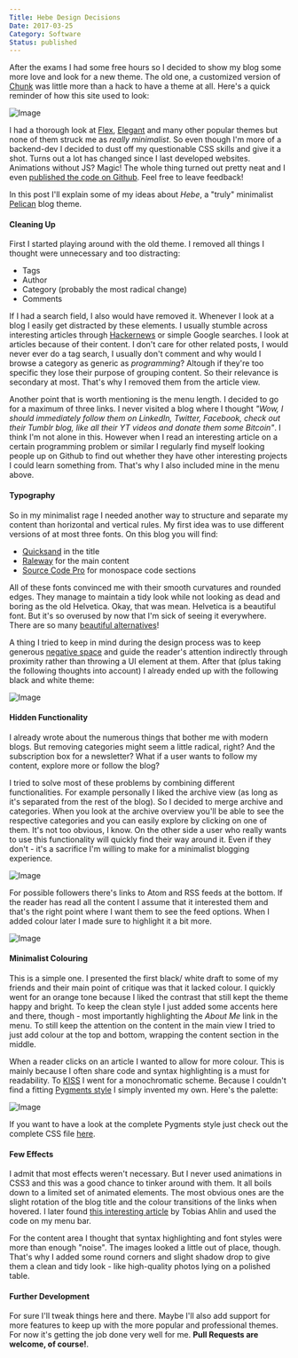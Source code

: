 ```yaml
---
Title: Hebe Design Decisions
Date: 2017-03-25
Category: Software
Status: published
---
```


After the exams I had some free hours so I decided to show my blog some more love and look for a new theme. The old one, a customized version of [Chunk](https://github.com/onlyhavecans/pelican-chunk) was little more than a hack to have a theme at all. Here's a quick reminder of how this site used to look:

![Image]({static}/images/chunk.png)</a>

I had a thorough look at [Flex](https://github.com/alexandrevicenzi/Flex), [Elegant](https://github.com/talha131/pelican-elegant) and many other popular themes but none of them struck me as *really minimalist*. So even though I'm more of a backend-dev I decided to dust off my questionable CSS skills and give it a shot. Turns out a lot has changed since I last developed websites. Animations without JS? Magic! The whole thing turned out pretty neat and I even [published the code on Github](https://github.com/dmuhs/hebe). Feel free to leave feedback!

In this post I'll explain some of my ideas about *Hebe*, a "truly" minimalist [Pelican](https://getpelican.com) blog theme.

#### Cleaning Up

First I started playing around with the old theme. I removed all things I thought were unnecessary and too distracting:

- Tags
- Author
- Category (probably the most radical change)
- Comments

If I had a search field, I also would have removed it. Whenever I look at a blog I easily get distracted by these elements. I usually stumble across interesting articles through [Hackernews](http://news.ycombinator.com/) or simple Google searches. I look at articles because of their content. I don't care for other related posts, I would never ever do a tag search, I usually don't comment and why would I browse a category as generic as *programming*? Altough if they're too specific they lose their purpose of grouping content. So their relevance is secondary at most. That's why I removed them from the article view.

Another point that is worth mentioning is the menu length. I decided to go for a maximum of three links. I never visited a blog where I thought *"Wow, I should immediately follow them on LinkedIn, Twitter, Facebook, check out their Tumblr blog, like all their YT videos and donate them some Bitcoin"*. I think I'm not alone in this. However when I read an interesting article on a certain programming problem or similar I regularly find myself looking people up on Github to find out whether they have other interesting projects I could learn something from. That's why I also included mine in the menu above.

#### Typography

So in my minimalist rage I needed another way to structure and separate my content than horizontal and vertical rules. My first idea was to use different versions of at most three fonts. On this blog you will find:

- [Quicksand](https://www.fontsquirrel.com/fonts/quicksand) in the title
- [Raleway](https://www.fontsquirrel.com/fonts/raleway) for the main content
- [Source Code Pro](https://www.fontsquirrel.com/fonts/source-code-pro) for monospace code sections

All of these fonts convinced me with their smooth curvatures and rounded edges. They manage to maintain a tidy look while not looking as dead and boring as the old Helvetica. Okay, that was mean. Helvetica is a beautiful font. But it's so overused by now that I'm sick of seeing it everywhere. There are so many [beautiful alternatives](https://www.typewolf.com/top-10-helvetica-alternatives)!

A thing I tried to keep in mind during the design process was to keep generous [negative space](https://www.sitepoint.com/a-solid-understanding-of-negative-space/) and guide the reader's attention indirectly  through proximity rather than throwing a UI element at them. After that (plus taking the following thoughts into account) I already ended up with the following black and white theme:

![Image]({static}/images/hebe-beta.png)</a>

#### Hidden Functionality

I already wrote about the numerous things that bother me with modern blogs. But removing categories might seem a little radical, right? And the subscription box for a newsletter? What if a user wants to follow my content, explore more or follow the blog?

I tried to solve most of these problems by combining different functionalities. For example personally I liked the archive view (as long as it's separated from the rest of the blog). So I decided to merge archive and categories. When you look at the archive overview you'll be able to see the respective categories and you can easily explore by clicking on one of them. It's not too obvious, I know. On the other side a user who really wants to use this functionality will quickly find their way around it. Even if they don't - it's a sacrifice I'm willing to make for a minimalist blogging experience.

![Image]({static}/images/hebe-archive.png)</a>

For possible followers there's links to Atom and RSS feeds at the bottom. If the reader has read all the content I assume that it interested them and that's the right point where I want them to see the feed options. When I added colour later I made sure to highlight it a bit more.

![Image]({static}/images/hebe-footer.png)</a>

#### Minimalist Colouring

This is a simple one. I presented the first black/ white draft to some of my friends and their main point of critique was that it lacked colour. I quickly went for an orange tone because I liked the contrast that still kept the theme happy and bright. To keep the clean style I just added some accents here and there, though - most importantly highlighting the *About Me* link in the menu. To still keep the attention on the content in the main view I tried to just add colour at the top and bottom, wrapping the content section in the middle.

When a reader clicks on an article I wanted to allow for more colour. This is mainly because I often share code and syntax highlighting is a must for readability. To [KISS](https://en.wikipedia.org/wiki/KISS_principle) I went for a monochromatic scheme. Because I couldn't find a fitting [Pygments style](http://pygments.org/docs/styles/) I simply invented my own. Here's the palette:

![Image]({static}/images/hebe-colours.png)</a>

If you want to have a look at the complete Pygments style just check out the complete CSS file [here](https://github.com/dmuhs/hebe/blob/master/static/css/pygment.css).

#### Few Effects

I admit that most effects weren't necessary. But I never used animations in CSS3 and this was a good chance to tinker around with them. It all boils down to a limited set of animated elements. The most obvious ones are the slight rotation of the blog title and the colour transitions of the links when hovered. I later found [this interesting article](http://tobiasahlin.com/blog/css-trick-animating-link-underlines/) by Tobias Ahlin and used the code on my menu bar.

For the content area I thought that syntax highlighting and font styles were more than enough "noise". The images looked a little out of place, though. That's why I added some round corners and slight shadow drop to give them a clean and tidy look - like high-quality photos lying on a polished table.

#### Further Development

For sure I'll tweak things here and there. Maybe I'll also add support for more features to keep up with the more popular and professional themes. For now it's getting the job done very well for me. **Pull Requests are welcome, of course!**.
